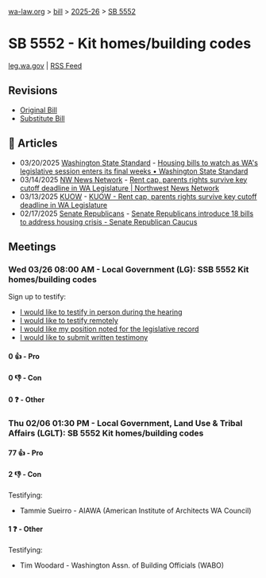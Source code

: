 [wa-law.org](/) > [bill](/bill/) > [2025-26](/bill/2025-26/) > [SB 5552](/bill/2025-26/sb/5552/)

# SB 5552 - Kit homes/building codes
[leg.wa.gov](https://app.leg.wa.gov/billsummary?BillNumber=5552&Year=2025&Initiative=false) | [RSS Feed](./rss.xml)

## Revisions
* [Original Bill](1/)
* [Substitute Bill](S/)

## 📰 Articles
* 03/20/2025 [Washington State Standard](/org/washington_state_standard/) - [Housing bills to watch as WA's legislative session enters its final weeks • Washington State Standard](https://washingtonstatestandard.com/2025/03/20/housing-bills-to-watch-as-the-washington-legislative-session-enters-its-final-weeks/#:~:text=Senate%20Bill%205552)
* 03/14/2025 [NW News Network](/org/nw_news_network/) - [Rent cap, parents rights survive key cutoff deadline in WA Legislature | Northwest News Network](https://www.nwnewsnetwork.org/2025-03-13/rent-cap-parents-rights-survive-key-cutoff-deadline-in-wa-legislature#:~:text=SB%205552)
* 03/13/2025 [KUOW](/org/kuow/) - [KUOW - Rent cap, parents rights survive key cutoff deadline in WA Legislature](https://www.kuow.org/stories/rent-cap-parents-rights-survive-key-cutoff-deadline-in-wa-legislature#:~:text=SB%205552)
* 02/17/2025 [Senate Republicans](/org/senate_republicans/) - [Senate Republicans introduce 18 bills to address housing crisis - Senate Republican Caucus](https://src.wastateleg.org/blog/senate-republicans-introduce-18-bills-address-housing-crisis/#:~:text=SB%205552)

## Meetings
### Wed 03/26 08:00 AM - Local Government (LG): SSB 5552 Kit homes/building codes
Sign up to testify:
* [I would like to testify in person during the hearing](https://app.leg.wa.gov/csi/Testifier/Add?chamber=House&mId=33174&aId=166272&caId=26735&tId=1)
* [I would like to testify remotely](https://app.leg.wa.gov/csi/Testifier/Add?chamber=House&mId=33174&aId=166272&caId=26735&tId=2)
* [I would like my position noted for the legislative record](https://app.leg.wa.gov/csi/Testifier/Add?chamber=House&mId=33174&aId=166272&caId=26735&tId=3)
* [I would like to submit written testimony](https://app.leg.wa.gov/csi/Testifier/Add?chamber=House&mId=33174&aId=166272&caId=26735&tId=4)

#### 0 👍 - Pro

#### 0 👎 - Con

#### 0 ❓ - Other

### Thu 02/06 01:30 PM - Local Government, Land Use & Tribal Affairs (LGLT): SB 5552 Kit homes/building codes
#### 77 👍 - Pro

#### 2 👎 - Con
Testifying:
* Tammie Sueirro - AIAWA (American Institute of Architects WA Council)

#### 1 ❓ - Other
Testifying:
* Tim Woodard - Washington Assn. of Building Officials (WABO)

